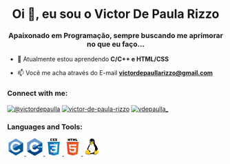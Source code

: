 <h1 align="center">Oi 👋, eu sou o Victor De Paula Rizzo</h1>
<h3 align="center">Apaixonado em Programação, sempre buscando me aprimorar no que eu faço...</h3>

- 🌱 Atualmente estou aprendendo **C/C++ e HTML/CSS**

- 📫 Você me acha através do E-mail **victordepaullarizzo@gmail.com**

<h3 align="left">Connect with me:</h3>
<p align="left">
<a href="https://twitter.com/@victordepaulla" target="blank"><img align="center" src="https://raw.githubusercontent.com/rahuldkjain/github-profile-readme-generator/master/src/images/icons/Social/twitter.svg" alt="@victordepaulla" height="30" width="40" /></a>
<a href="https://fb.com/victor-de-paula-rizzo" target="blank"><img align="center" src="https://raw.githubusercontent.com/rahuldkjain/github-profile-readme-generator/master/src/images/icons/Social/facebook.svg" alt="victor-de-paula-rizzo" height="30" width="40" /></a>
<a href="https://instagram.com/vdepaulla_" target="blank"><img align="center" src="https://raw.githubusercontent.com/rahuldkjain/github-profile-readme-generator/master/src/images/icons/Social/instagram.svg" alt="vdepaulla_" height="30" width="40" /></a>
</p>

<h3 align="left">Languages and Tools:</h3>
<p align="left"> <a href="https://www.cprogramming.com/" target="_blank" rel="noreferrer"> <img src="https://raw.githubusercontent.com/devicons/devicon/master/icons/c/c-original.svg" alt="c" width="40" height="40"/> </a> <a href="https://www.w3schools.com/cpp/" target="_blank" rel="noreferrer"> <img src="https://raw.githubusercontent.com/devicons/devicon/master/icons/cplusplus/cplusplus-original.svg" alt="cplusplus" width="40" height="40"/> </a> <a href="https://www.w3schools.com/css/" target="_blank" rel="noreferrer"> <img src="https://raw.githubusercontent.com/devicons/devicon/master/icons/css3/css3-original-wordmark.svg" alt="css3" width="40" height="40"/> </a> <a href="https://www.w3.org/html/" target="_blank" rel="noreferrer"> <img src="https://raw.githubusercontent.com/devicons/devicon/master/icons/html5/html5-original-wordmark.svg" alt="html5" width="40" height="40"/> </a> <a href="https://www.linux.org/" target="_blank" rel="noreferrer"> <img src="https://raw.githubusercontent.com/devicons/devicon/master/icons/linux/linux-original.svg" alt="linux" width="40" height="40"/> </a> </p>


<!---
- 👋 Hi, I’m @vdepaulla
- 👀 I’m interested in ...
- 🌱 I’m currently learning ...
- 💞️ I’m looking to collaborate on ...
- 📫 How to reach me ...

vdepaulla/vdepaulla is a ✨ special ✨ repository because its `README.md` (this file) appears on your GitHub profile.
You can click the Preview link to take a look at your changes.
--->
